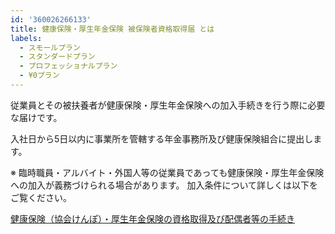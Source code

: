 ```yaml
---
id: '360026266133'
title: 健康保険・厚生年金保険 被保険者資格取得届 とは
labels:
  - スモールプラン
  - スタンダードプラン
  - プロフェッショナルプラン
  - ¥0プラン
---
```

従業員とその被扶養者が健康保険・厚生年金保険への加入手続きを行う際に必要な届けです。

入社日から5日以内に事業所を管轄する年金事務所及び健康保険組合に提出します。

※ 臨時職員・アルバイト・外国人等の従業員であっても健康保険・厚生年金保険への加入が義務づけられる場合があります。
加入条件について詳しくは以下をご覧ください。

[健康保険（協会けんぽ）・厚生年金保険の資格取得及び配偶者等の手続き](https://www.nenkin.go.jp/service/kounen/jigyosho-hiho/hihokensha1/20131203.html)
